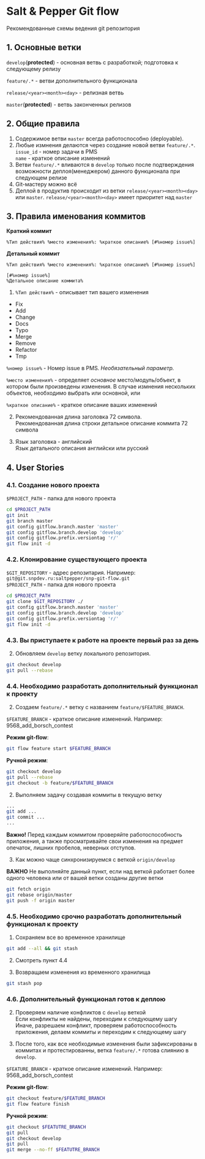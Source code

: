 # Salt & Pepper Git flow

Рекомендованные схемы ведения git репозитория

## 1. Основные ветки
`develop`(**protected**) - основная ветвь с разработкой; подготовка к следующему релизу

`feature/.*` - ветви дополнительного функционала

`release/<year><month><day>` - релизная ветвь

`master`(**protected**) - ветвь законченных релизов

## 2. Общие правила

1. Содержимое ветви `master` всегда работоспособно (deployable).
2. Любые измнения делаются через создание новой ветви `feature/.*`.  
`issue_id` - номер задачи в PMS  
`name` - краткое описание изменений
3. Ветви `feature/.*` вливаются в `develop` только после подтверждения
возможности деплоя(менеджером) данного функционала при следующем релизе
4. Git-мастеру можно всё
5. Деплой в продуктив происходит из ветки `release/<year><month><day>` или `master`.
`release/<year><month><day>` имеет приоритет над `master`

## 3. Правила именования коммитов

**Краткий коммит**
```
%Тип действия% %место изменения%: %краткое описание% [#%номер issue%]
```

**Детальный коммит**
```
%Тип действия% %место изменения%: %краткое описание% [#%номер issue%]

[#%номер issue%]
%Детальное описание коммита%
```

1. `%Тип действия%` - описывает тип вашего изменения
  - Fix
  - Add
  - Change
  - Docs
  - Typo
  - Merge
  - Remove
  - Refactor
  - Tmp

  `%номер issue%` - Номер issue в PMS. *Необязательный параметр.*

  `%место изменения%` - определяет *основное* место/модуль/объект, в котором были произведены изменения.
  В случае измнения нескольких объектов, необходимо выбрать или основной, или

  `%краткое описание%` - краткое описание ваших изменений

2. Рекомендованная длина заголовка 72 символа.  
Рекомендованная длина строки детальное описание коммита 72 символа

3. Язык заголовка - английский  
Язык детального описания английски или русский

## 4. User Stories

### 4.1. Создание нового проекта

  `$PROJECT_PATH` - папка для нового проекта

  ```bash
  cd $PROJECT_PATH
  git init
  git branch master
  git config gitflow.branch.master 'master'
  git config gitflow.branch.develop 'develop'
  git config gitflow.prefix.versiontag 'r/'
  git flow init -d
  ```

### 4.2. Клонирование существующего проекта

  `$GIT_REPOSITORY` - адрес репозитария. Например: `git@git.snpdev.ru:saltpepper/snp-git-flow.git`  
  `$PROJECT_PATH` - папка для нового проекта

  ```bash
  cd $PROJECT_PATH
  git clone $GIT_REPOSITORY ./
  git config gitflow.branch.master 'master'
  git config gitflow.branch.develop 'develop'
  git config gitflow.prefix.versiontag 'r/'
  git flow init -d
  ```

### 4.3. Вы приступаете к работе на проекте первый раз за день

  2. Обновляем `develop` ветку локального репозитория.

  ```bash
  git checkout develop
  git pull --rebase
  ```

### 4.4. Необходимо разработать дополнительный функционал к проекту

  2. Создаем `feature/.*` ветку с названием `feature/$FEATURE_BRANCH`.

  `$FEATURE_BRANCH` - краткое описание изменений. Например: 9568_add_borsch_contest

  **Режим git-flow**:

  ```bash
  git flow feature start $FEATURE_BRANCH
  ```

  **Ручной режим**:

  ```bash
  git checkout develop
  git pull --rebase
  git checkout -b feature/$FEATURE_BRANCH
  ```

  2. Выполняем задачу создавая коммиты в текущую ветку

  ```bash
  ...
  git add ...
  git commit ...
  ...
  ```
  **Важно!**
  Перед каждым коммитом проверяйте работоспособность приложения, а также
  просматривайте свои изменения на предмет опечаток, лишних пробелов, неверных
  отступов.

  3. Как можно чаще синхронизируемся с веткой `origin/develop`

  **ВАЖНО**
  Не выполняйте данный пункт, если над веткой работает более одного человека или от вашей ветки созданы другие ветки
  
  ```bash
  git fetch origin
  git rebase origin/master
  git push -f origin master
  ```

### 4.5. Необходимо **срочно** разработать дополнительный функционал к проекту

  1. Сохраняем все во временное хранилище

  ```bash
  git add --all && git stash
  ```

  2. Смотреть пункт 4.4

  3. Возвращаем изменения из временного хранилища

  ```bash
  git stash pop
  ```

### 4.6. Дополнительный функционал готов к деплою

  2. Проверяем наличие конфликтов с `develop` веткой  
  Если конфликты не найдены, переходим к следующему шагу  
  Иначе, разрешаем конфликт, проверяем работоспособность приложения, делаем коммиты и переходим к следующему шагу

  2. После того, как все необходимые изменения были зафиксированы в коммитах и
  протестированны, ветка `feature/.*` готова слиянию в `develop`.

  `$FEATURE_BRANCH` - краткое описание изменений. Например: 9568_add_borsch_contest

  **Режим git-flow**:

  ```bash
  git checkout feature/$FEATURE_BRANCH
  git flow feature finish
  ```

  **Ручной режим**:

  ```bash
  git checkout $FEATUTRE_BRANCH
  git pull
  git checkout develop
  git pull
  git merge --no-ff $FEATUTRE_BRANCH
  ```
